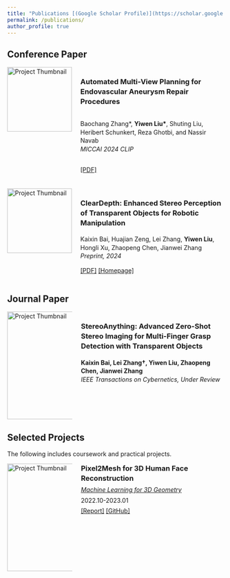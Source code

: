 ```yaml
---
title: "Publications [(Google Scholar Profile)](https://scholar.google.com/citations?user=y9a46-wAAAAJ&hl=en)"
permalink: /publications/
author_profile: true
---
```


## Conference Paper

<div style="display: flex; align-items: flex-start; margin-bottom: 20px;">
  <img src="images/paper1.png" alt="Project Thumbnail" style="width: 150px; height: auto; margin-right: 20px; object-fit: contain;"/>

  <div style="display: flex; flex-direction: column; justify-content: flex-start; line-height: 1.4; font-size: 1em;">
    <h3>Automated Multi-View Planning for Endovascular Aneurysm Repair Procedures</h3>
    <p>Baochang Zhang*, <b>Yiwen Liu*</b>, Shuting Liu, Heribert Schunkert, Reza Ghotbi, and Nassir Navab<br>
    <em>MICCAI 2024 CLIP</em></p>
    <p><a href="pdfs/clip_paper.pdf">[PDF]</a></p>
  </div>
</div>


<div style="display: flex; align-items: flex-start; margin-bottom: 20px;">
  <img src="images/paper2.png" alt="Project Thumbnail" style="width: 150px; height: auto; margin-right: 20px;"/>

  <div style="line-height: 1.4; font-size: 1em; flex: 1;">
    <h3>ClearDepth: Enhanced Stereo Perception of Transparent Objects for Robotic Manipulation</h3>
    <p>Kaixin Bai, Huajian Zeng, Lei Zhang, <b>Yiwen Liu</b>, Hongli Xu, Zhaopeng Chen, Jianwei Zhang<br>
    <em>Preprint, 2024</em></p>
    <p><a href="https://arxiv.org/pdf/2409.08926">[PDF]</a> <a href="https://sites.google.com/view/cleardepth/">[Homepage]</a></p>
  </div>
</div>


## Journal Paper

<div style="display: flex; align-items: flex-start; margin-bottom: 20px; flex-wrap: wrap;">
  <img src="images/paper3.png" alt="Project Thumbnail" style="width: 250px; max-width: 30%; height: auto; margin-right: 20px; min-width: 150px;"/>

  <div style="line-height: 1.4; font-size: 1em; max-width: 65%;">
    <h3>StereoAnything: Advanced Zero-Shot Stereo Imaging for Multi-Finger Grasp Detection with Transparent Objects</h3>
    <p><strong>Kaixin Bai, Lei Zhang†, <b>Yiwen Liu</b>, Zhaopeng Chen, Jianwei Zhang</strong><br>
    <em>IEEE Transactions on Cybernetics, Under Review</em></p>
  </div>
</div>

## Selected Projects
The following includes coursework and practical projects.

<div style="display: flex; align-items: flex-start; margin-bottom: 20px; flex-wrap: wrap;">
  <img src="images/p2mface.png" alt="Project Thumbnail" style="width: 250px; max-width: 30%; height: auto; margin-right: 20px; min-width: 150px;"/>

  <div style="line-height: 1.4; font-size: 1em; max-width: 65%;">
    <h3 style="margin: 0;">Pixel2Mesh for 3D Human Face Reconstruction</h3>
    <p style="margin: 5px 0;"><em><a href="https://www.cs.cit.tum.de/cg/teaching/winter-term-22-23/machine-learning-for-3d-geometry/">Machine Learning for 3D Geometry</a></em></p>
    <p style="margin: 5px 0;">2022.10-2023.01</p>
    <p style="margin: 5px 0;"><a href="pdfs/Pixel2Mesh_for_3D_Human_Face_Reconstruction.pdf">[Report]</a> <a href="https://github.com/Yiveen/Pixel2MeshFor3DFaceReconstruction">[GitHub]</a></p>
  </div>
</div>

<style>
  /* Media query for smaller screens */
  @media (max-width: 600px) {
    div[style*="display: flex;"] {
      flex-direction: column; /* Stack the image and text vertically */
      align-items: center; /* Center-align for smaller screens */
    }

    div[style*="line-height: 1.4;"] {
      font-size: 1.1em; /* Slightly increase font size on small screens */
      text-align: center; /* Center text for a more balanced mobile layout */
    }

    img[style*="width: 250px;"] {
      width: 80%; /* Make the image larger on small screens */
      margin-bottom: 10px; /* Add space below the image */
    }
  }
</style>

